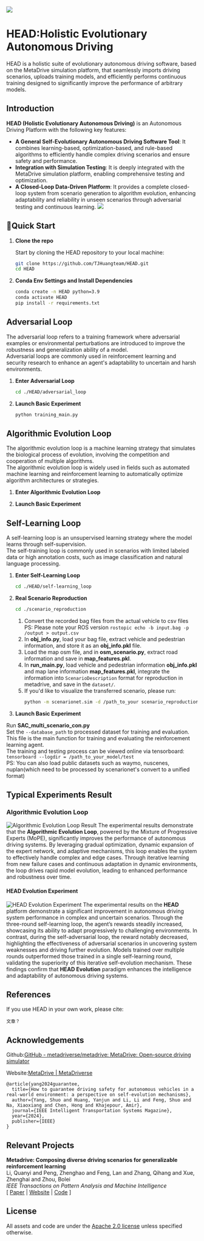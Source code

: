 <br>

![](./assets/HEAD-icon.png)
<br>
# HEAD:Holistic Evolutionary Autonomous Driving
HEAD is a holistic suite of evolutionary autonomous driving software, based on the MetaDrive simulation platform, that seamlessly imports driving scenarios, uploads training models, and efficiently performs continuous training designed to significantly improve the performance of arbitrary models.
## Introduction
**HEAD (Holistic Evolutionary Autonomous Driving)** is an Autonomous Driving Platform with the following key features: 
- **A General Self-Evolutionary Autonomous Driving Software Tool**: It combines learning-based, optimization-based, and rule-based algorithms to efficiently handle complex driving scenarios and ensure safety and performance.
- **Integration with Simulation Testing**: It is deeply integrated with the MetaDrive simulation platform, enabling comprehensive testing and optimization.
- **A Closed-Loop Data-Driven Platform**: It provides a complete closed-loop system from scenario generation to algorithm evolution, enhancing adaptability and reliability in unseen scenarios through adversarial testing and continuous learning.
![](./assets/HEAD.jpg)
## 🔧Quick Start
1. **Clone the repo**

   Start by cloning the HEAD repository to your local machine:
    ``` bash
    git clone https://github.com/TJHuangteam/HEAD.git
    cd HEAD
   ```
2. **Conda Env Settings and Install Dependencies**
    ``` bash
    conda create -n HEAD python=3.9
    conda activate HEAD
    pip install -r requirements.txt
    ```
   
## Adversarial Loop
The adversarial loop refers to a training framework where adversarial examples or environmental perturbations are introduced to improve the robustness and generalization ability of a model. 
\
Adversarial loops are commonly used in reinforcement learning and security research to enhance an agent's adaptability to uncertain and harsh environments.
1. **Enter Adversarial Loop**
   ```bash
   cd ./HEAD/adversarial_loop
   ```
2. **Launch Basic Experiment**
   ```bash
   python training_main.py
   ```

## Algorithmic Evolution Loop
The algorithmic evolution loop is a machine learning strategy that simulates the biological process of evolution, involving the competition and cooperation of multiple algorithms. 
\
The algorithmic evolution loop is widely used in fields such as automated machine learning and reinforcement learning to automatically optimize algorithm architectures or strategies.
1. **Enter Algorithmic Evolution Loop**

2. **Launch Basic Experiment**

## Self-Learning Loop
A self-learning loop is an unsupervised learning strategy where the model learns through self-supervision. 
\
The self-training loop is commonly used in scenarios with limited labeled data or high annotation costs, such as image classification and natural language processing.
1. **Enter Self-Learning Loop**
   ```bash
   cd ./HEAD/self-learning_loop
   ```
   
2. **Real Scenario Reproduction**
   ```bash
   cd ./scenario_reproduction
   ```
   1. Convert the recorded bag files from the actual vehicle to csv files
   \
   PS: Please note your ROS version
   `rostopic echo -b input.bag -p /output > output.csv`
   2. In **obj_info.py**, load your bag file, extract vehicle and pedestrian information, and store it as an **obj_info.pkl** file.
   3. Load the map osm file, and in **osm_scenario.py**, extract road information and save in **map_features.pkl**.
   4. In **run_main.py**, load vehicle and pedestrian information **obj_info.pkl** and  map lane information **map_features.pkl**, integrate the information into  `ScenarioDescription` format for reproduction in metadrive, and save in the `dataset/`.
   5. If you'd like to visualize the transferred scenario, please run:
      ```bash
      python -m scenarionet.sim -d /path_to_your scenario_reproduction/dataset --render 2D/3D
      ```
3. **Launch Basic Experiment**

Run **SAC\_multi\_scenario\_con.py**
\
Set the `--database_path` to processed dataset for training and evaluation.
\
This file is the main function for training and evaluating the reinforcement learning agent.
\
The training and testing process can be viewed online via tensorboard:
`tensorboard --logdir = /path_to_your_model/test`
\
PS: You can also load public datasets such as waymo, nuscenes, nuplan(which need to be processed by scenarionet's convert to a unified format)
## Typical Experiments Result

### Algorithmic Evolution Loop
![Algorithmic Evolution Loop Result](./assets/experiment.jpg)
The experimental results demonstrate that the **Algorithmic Evolution Loop**, powered by the Mixture of Progressive Experts (MoPE), 
significantly improves the performance of autonomous driving systems. 
By leveraging gradual optimization, dynamic expansion of the expert network, and adaptive mechanisms, this loop enables the system to effectively handle complex and edge cases. 
Through iterative learning from new failure cases and continuous adaptation in dynamic environments, the loop drives rapid model evolution, leading to enhanced performance and robustness over time.




#### HEAD Evolution Experiment
![HEAD Evolution Experiment](./assets/experiment_2.jpg)
The experimental results on the **HEAD** platform demonstrate a significant improvement in autonomous driving system performance in complex and uncertain scenarios.
Through the three-round self-learning loop, the agent’s rewards steadily increased, showcasing its ability to adapt progressively to challenging environments. 
In contrast, during the self-adversarial loop, the reward notably decreased, highlighting the effectiveness of adversarial scenarios in uncovering system weaknesses and driving further evolution. 
Models trained over multiple rounds outperformed those trained in a single self-learning round, validating the superiority of this iterative self-evolution mechanism. 
These findings confirm that **HEAD Evolution** paradigm enhances the intelligence and adaptability of autonomous driving systems.



## References

If you use HEAD in your own work, please cite:
```text
文章？
```





## Acknowledgements

Github:[GitHub - metadriverse/metadrive: MetaDrive: Open-source driving simulator](https://github.com/metadriverse/metadrive)

Website:[MetaDrive | MetaDriverse](https://metadriverse.github.io//metadrive/)



``` text
@article{yang2024guarantee,
  title={How to guarantee driving safety for autonomous vehicles in a real-world environment: a perspective on self-evolution mechanisms},
  author={Yang, Shuo and Huang, Yanjun and Li, Li and Feng, Shuo and Na, Xiaoxiang and Chen, Hong and Khajepour, Amir},
  journal={IEEE Intelligent Transportation Systems Magazine},
  year={2024},
  publisher={IEEE}
}
```



## Relevant Projects

**Metadrive: Composing diverse driving scenarios for generalizable reinforcement learning**
\
Li, Quanyi and Peng, Zhenghao and Feng, Lan and Zhang, Qihang and Xue, Zhenghai and Zhou, Bolei
\
*IEEE Transactions on Pattern Analysis and Machine Intelligence*
\
[
<a href="https://arxiv.org/pdf/2109.12674.pdf">Paper</a>
|
<a href="https://metadriverse.github.io/metadrive-simulator/">Website</a>
|
<a href="https://github.com/metadriverse/metadrive">Code</a>
]




## License

All assets and code are under the [Apache 2.0 license](./LICENSE) unless specified otherwise.



